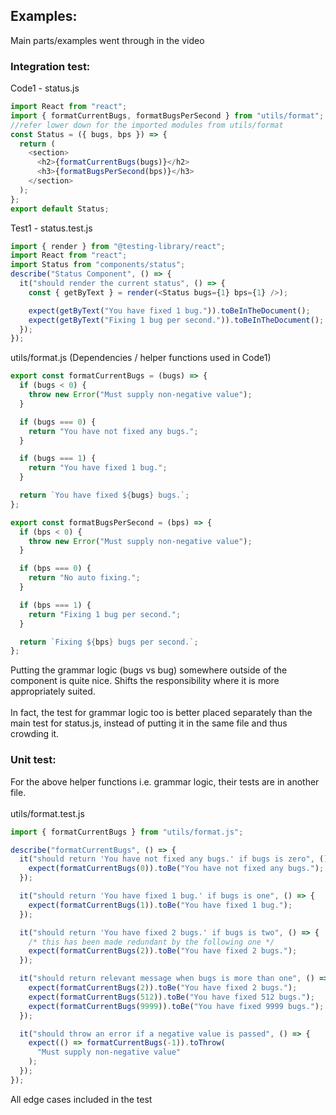 ## Examples:

Main parts/examples went through in the video

### Integration test:
Code1 - status.js
```javascript
import React from "react";
import { formatCurrentBugs, formatBugsPerSecond } from "utils/format";
//refer lower down for the imported modules from utils/format
const Status = ({ bugs, bps }) => {
  return (
    <section>
      <h2>{formatCurrentBugs(bugs)}</h2>
      <h3>{formatBugsPerSecond(bps)}</h3>
    </section>
  );
};
export default Status;
```

Test1 - status.test.js
```javascript
import { render } from "@testing-library/react";
import React from "react";
import Status from "components/status";
describe("Status Component", () => {
  it("should render the current status", () => {
    const { getByText } = render(<Status bugs={1} bps={1} />);

    expect(getByText("You have fixed 1 bug.")).toBeInTheDocument();
    expect(getByText("Fixing 1 bug per second.")).toBeInTheDocument();
  });
});
```

utils/format.js (Dependencies / helper functions used in Code1)
```javascript
export const formatCurrentBugs = (bugs) => {
  if (bugs < 0) {
    throw new Error("Must supply non-negative value");
  }

  if (bugs === 0) {
    return "You have not fixed any bugs.";
  }

  if (bugs === 1) {
    return "You have fixed 1 bug.";
  }

  return `You have fixed ${bugs} bugs.`;
};

export const formatBugsPerSecond = (bps) => {
  if (bps < 0) {
    throw new Error("Must supply non-negative value");
  }

  if (bps === 0) {
    return "No auto fixing.";
  }

  if (bps === 1) {
    return "Fixing 1 bug per second.";
  }

  return `Fixing ${bps} bugs per second.`;
};
```
Putting the grammar logic (bugs vs bug) somewhere outside of the component is quite nice. Shifts the responsibility where it is more appropriately suited. <br>
<br>
In fact, the test for grammar logic too is better placed separately than the main test for status.js, instead of putting it in the same file and thus crowding it.

### Unit test:
For the above helper functions i.e. grammar logic, their tests are in another file. <br>
<br>
utils/format.test.js
```javascript
import { formatCurrentBugs } from "utils/format.js";

describe("formatCurrentBugs", () => {
  it("should return 'You have not fixed any bugs.' if bugs is zero", () => {
    expect(formatCurrentBugs(0)).toBe("You have not fixed any bugs.");
  });

  it("should return 'You have fixed 1 bug.' if bugs is one", () => {
    expect(formatCurrentBugs(1)).toBe("You have fixed 1 bug.");
  });

  it("should return 'You have fixed 2 bugs.' if bugs is two", () => {
    /* this has been made redundant by the following one */
    expect(formatCurrentBugs(2)).toBe("You have fixed 2 bugs.");
  });

  it("should return relevant message when bugs is more than one", () => {
    expect(formatCurrentBugs(2)).toBe("You have fixed 2 bugs.");
    expect(formatCurrentBugs(512)).toBe("You have fixed 512 bugs.");
    expect(formatCurrentBugs(9999)).toBe("You have fixed 9999 bugs.");
  });

  it("should throw an error if a negative value is passed", () => {
    expect(() => formatCurrentBugs(-1)).toThrow(
      "Must supply non-negative value"
    );
  });
});
```

All edge cases included in the test